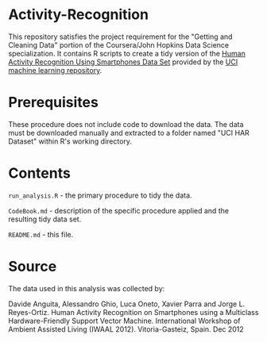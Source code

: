 # Activity-Recognition

This repository satisfies the project requirement for the "Getting and Cleaning Data" portion of the Coursera/John Hopkins Data Science specialization. It contains R scripts to create a tidy version of the [Human Activity Recognition Using Smartphones Data Set](http://archive.ics.uci.edu/ml/datasets/Human+Activity+Recognition+Using+Smartphones) provided by the [UCI machine learning repository](http://archive.ics.uci.edu/ml/about.html).

# Prerequisites
These procedure does not include code to download the data. The data must be downloaded manually and extracted to a folder named "UCI HAR Dataset" within R's working directory.

# Contents
`run_analysis.R` - the primary procedure to tidy the data.

`CodeBook.md` - description of the specific procedure applied and the resulting tidy data set.

`README.md` - this file.

# Source
The data used in this analysis was collected by:

Davide Anguita, Alessandro Ghio, Luca Oneto, Xavier Parra and Jorge L. Reyes-Ortiz. Human Activity Recognition on Smartphones using a Multiclass Hardware-Friendly Support Vector Machine. International Workshop of Ambient Assisted Living (IWAAL 2012). Vitoria-Gasteiz, Spain. Dec 2012